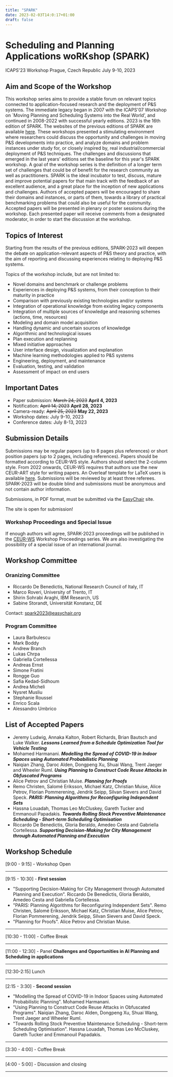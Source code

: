 ```yaml
---
title: "SPARK"
date: 2023-02-03T14:0:17+01:00
draft: false
---
```


# Scheduling and Planning Applications woRKshop (SPARK)

ICAPS'23 Workshop
Prague, Czech Republic
July 9-10, 2023

## Aim and Scope of the Workshop

This workshop series aims to provide a stable forum on relevant topics connected to application-focused research and the deployment of P&S systems. The immediate legacy began in 2007 with the ICAPS'07 Workshop on `Moving Planning and Scheduling Systems into the Real World’, and continued in 2008-2022 with successful yearly editions. 2023 is the 16th edition of SPARK. The websites of the previous editions of SPARK are available [here](http://decsai.ugr.es/~lcv/SPARK). These workshops presented a stimulating environment where researchers could discuss the opportunity and challenges in moving P&S developments into practice, and analyze domains and problem instances under study for, or closely inspired by, real industrial/commercial deployment of P&S techniques. The challenges and discussions that emerged in the last years' editions set the baseline for this year's SPARK workshop. A goal of the workshop series is the definition of a longer term set of challenges that could be of benefit for the research community as well as practitioners. SPARK is the ideal incubator to test, discuss, mature and improve potential papers for that main track with the feedback of an excellent audience, and a great place for the inception of new applications and challenges. Authors of accepted papers will be encouraged to share their domains and instances, or parts of them, towards a library of practical benchmarking problems that could also be useful for the community. Accepted papers will be presented in plenary or poster sessions during the workshop. Each presented paper will receive comments from a designated moderator, in order to start the discussion at the workshop.

## Topics of Interest

Starting from the results of the previous editions, SPARK-2023 will deepen the debate on application-relevant aspects of P&S theory and practice, with the aim of reporting and discussing experiences relating to deploying P&S systems.

Topics of the workshop include, but are not limited to:

 - Novel domains and benchmark or challenge problems
 - Experiences in deploying P&S systems, from their conception to their maturity in practice
 - Comparison with previously existing technologies and/or systems
 - Integration of operational knowledge from existing legacy components
 - Integration of multiple sources of knowledge and reasoning schemes (actions, time, resources)
 - Modeling and domain model acquisition
 - Handling dynamic and uncertain sources of knowledge
 - Algorithmic and technological issues
 - Plan execution and replanning
 - Mixed initiative approaches
 - User interface design, visualization and explanation
 - Machine learning methodologies applied to P&S systems
 - Engineering, deployment, and maintenance
 - Evaluation, testing, and validation
 - Assessment of impact on end users

## Important Dates

 - Paper submission: ~~March 24, 2023~~ **April 4, 2023**
 - Notification: ~~April 14, 2023~~ **April 28, 2023**
 - Camera-ready: ~~April 25, 2023~~ **May 22, 2023**
 - Workshop dates: July 9-10, 2023
 - Conference dates: July 8-13, 2023

## Submission Details

Submissions may be regular papers (up to 8 pages plus references) or short position papers (up to 2 pages, including references). Papers should be formatted according to CEUR-WS style. Authors should select the 2-column style. From 2022 onwards, CEUR-WS requires that authors use the new CEUR-ART style for writing papers. An Overleaf template for LaTeX users is available [here](https://www.overleaf.com/read/gwhxnqcghhdt). Submissions will be reviewed by at least three referees. SPARK-2023 will be double blind and submissions must be anonymous and not contain author information.

Submissions, in PDF format, must be submitted via the [EasyChair](https://easychair.org/conferences/?conf=spark2023) site.

The site is open for submission!

### Workshop Proceedings and Special Issue

If enough authors will agree, SPARK-2023 proceedings will be published in the [CEUR-WS](https://ceur-ws.org) Workshop Proceedings series. We are also investigating the possibility of a special issue of an international journal.

## Workshop Committee

### Oranizing Committee

 - Riccardo De Benedictis, National Research Council of Italy, IT
 - Marco Roveri, University of Trento, IT
 - Shirin Sohrabi Araghi, IBM Research, US
 - Sabine Storandt, Universität Konstanz, DE

Contact: spark2023@easychair.org

### Program Committee

 - Laura Barbulescu
 - Mark Boddy
 - Andrew Branch
 - Lukas Chrpa
 - Gabriella Cortellessa
 - Andreas Ernst
 - Simone Fratini
 - Rongge Guo
 - Safia Kedad-Sidhoum
 - Andrea Micheli
 - Nysret Musliu
 - Stephanie Roussel
 - Enrico Scala
 - Alessandro Umbrico

## List of Accepted Papers

-	Jeremy Ludwig, Annaka Kalton, Robert Richards, Brian Bautsch and Luke Walker. ***Lessons Learned from a Schedule Optimization Tool for Vehicle Testing***
-	Mohamed Harmanani. ***Modelling the Spread of COVID-19 in Indoor Spaces using Automated Probabilistic Planning***
-	Naiqian Zhang, Daroc Alden, Dongpeng Xu, Shuai Wang, Trent Jaeger and Wheeler Ruml. ***Using Planning to Construct Code Reuse Attacks in Obfuscated Programs***
-	Alice Petrov and Christian Muise. ***Planning for Proofs***
-	Remo Christen, Salomé Eriksson, Michael Katz, Christian Muise, Alice Petrov, Florian Pommerening, Jendrik Seipp, Silvan Sievers and David Speck. ***PARIS: Planning Algorithms for Reconfiguring Independent Sets***
-	Hassna Louadah, Thomas Leo McCluskey, Gareth Tucker and Emmanouil Papadakis. ***Towards Rolling Stock Preventive Maintenance Scheduling - Short-term Scheduling Optimisation***
-	Riccardo De Benedictis, Gloria Beraldo, Amedeo Cesta and Gabriella Cortellessa. ***Supporting Decision-Making for City Management through Automated Planning and Execution***

## Workshop Schedule

[9:00 - 9:15] - Workshop Open

---
[9:15 - 10:30] - **First session**
 - "Supporting Decision-Making for City Management through Automated Planning and Execution". Riccardo De Benedictis, Gloria Beraldo, Amedeo Cesta and Gabriella Cortellessa.
 - "PARIS: Planning Algorithms for Reconfiguring Independent Sets". Remo Christen, Salomé Eriksson, Michael Katz, Christian Muise, Alice Petrov, Florian Pommerening, Jendrik Seipp, Silvan Sievers and David Speck.
 - "Planning for Proofs". Alice Petrov and Christian Muise.

---
[10:30 - 11:00] - Coffee Break

---
[11:00 - 12:30] - Panel
**Challenges and Opportunities in AI Planning and Scheduling in applications**

---
[12:30-2:15] Lunch

---
[2:15 - 3:30] - **Second session**
 - "Modelling the Spread of COVID-19 in Indoor Spaces using Automated Probabilistic Planning". Mohamed Harmanani.
 - "Using Planning to Construct Code Reuse Attacks in Obfuscated Programs". Naiqian Zhang, Daroc Alden, Dongpeng Xu, Shuai Wang, Trent Jaeger and Wheeler Ruml.
 - "Towards Rolling Stock Preventive Maintenance Scheduling - Short-term Scheduling Optimisation". Hassna Louadah, Thomas Leo McCluskey, Gareth Tucker and Emmanouil Papadakis.

---
[3:30 - 4:00] - Coffee Break

---
[4:00 - 5:00] - Discussion and closing

---